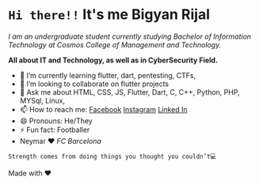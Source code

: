 # `Hi there!!` It's me Bigyan Rijal

_I am an undergraduate student currently studying Bachelor of Information Technology at Cosmos College of Management and Technology._

**All about IT and Technology, as well as in CyberSecurity Field.**

- 🌱 I’m currently learning flutter, dart, pentesting, CTFs,
- 👯 I’m looking to collaborate on flutter projects
- 💬 Ask me about HTML, CSS, JS, Flutter, Dart, C, C++, Python, PHP, MYSql, Linux,
- 📫 How to reach me:  [Facebook](https://www.facebook.com/rijalbigyan76/)  [Instagram](https://www.instagram.com/rijalbigyan76/)  [Linked In](https://www.linkedin.com/in/bigyan-rijal-70bb62179/) 
- 😄 Pronouns: He/They
- ⚡ Fun fact: Footballer
- Neymar ❤️ _FC Barcelona_
```
Strength comes from doing things you thought you couldn’t💻
```
Made with ❤️
